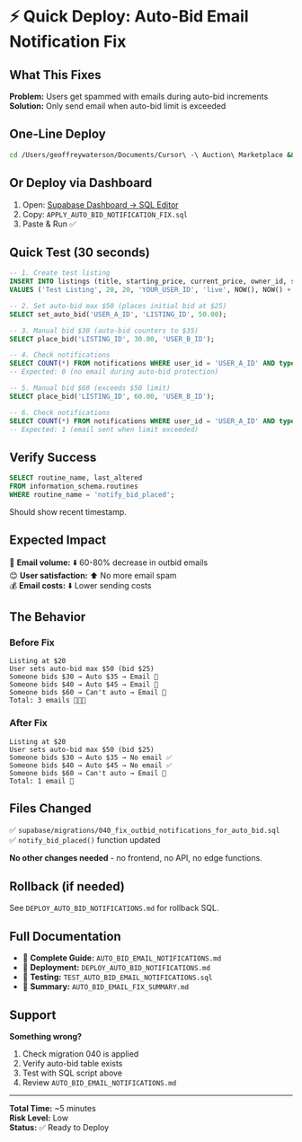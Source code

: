 # ⚡ Quick Deploy: Auto-Bid Email Notification Fix

## What This Fixes

**Problem:** Users get spammed with emails during auto-bid increments  
**Solution:** Only send email when auto-bid limit is exceeded  

## One-Line Deploy

```bash
cd /Users/geoffreywaterson/Documents/Cursor\ -\ Auction\ Marketplace && npx supabase db push
```

## Or Deploy via Dashboard

1. Open: [Supabase Dashboard → SQL Editor](https://app.supabase.com)
2. Copy: `APPLY_AUTO_BID_NOTIFICATION_FIX.sql`
3. Paste & Run ✅

## Quick Test (30 seconds)

```sql
-- 1. Create test listing
INSERT INTO listings (title, starting_price, current_price, owner_id, status, start_time, end_time)
VALUES ('Test Listing', 20, 20, 'YOUR_USER_ID', 'live', NOW(), NOW() + INTERVAL '7 days');

-- 2. Set auto-bid max $50 (places initial bid at $25)
SELECT set_auto_bid('USER_A_ID', 'LISTING_ID', 50.00);

-- 3. Manual bid $30 (auto-bid counters to $35)
SELECT place_bid('LISTING_ID', 30.00, 'USER_B_ID');

-- 4. Check notifications
SELECT COUNT(*) FROM notifications WHERE user_id = 'USER_A_ID' AND type = 'bid_outbid';
-- Expected: 0 (no email during auto-bid protection)

-- 5. Manual bid $60 (exceeds $50 limit)
SELECT place_bid('LISTING_ID', 60.00, 'USER_B_ID');

-- 6. Check notifications
SELECT COUNT(*) FROM notifications WHERE user_id = 'USER_A_ID' AND type = 'bid_outbid';
-- Expected: 1 (email sent when limit exceeded)
```

## Verify Success

```sql
SELECT routine_name, last_altered
FROM information_schema.routines 
WHERE routine_name = 'notify_bid_placed';
```

Should show recent timestamp.

## Expected Impact

📧 **Email volume:** ⬇️ 60-80% decrease in outbid emails  
😊 **User satisfaction:** ⬆️ No more email spam  
💰 **Email costs:** ⬇️ Lower sending costs  

## The Behavior

### Before Fix
```
Listing at $20
User sets auto-bid max $50 (bid $25)
Someone bids $30 → Auto $35 → Email 📧
Someone bids $40 → Auto $45 → Email 📧
Someone bids $60 → Can't auto → Email 📧
Total: 3 emails 📧📧📧
```

### After Fix
```
Listing at $20
User sets auto-bid max $50 (bid $25)
Someone bids $30 → Auto $35 → No email ✅
Someone bids $40 → Auto $45 → No email ✅
Someone bids $60 → Can't auto → Email 📧
Total: 1 email 📧
```

## Files Changed

✅ `supabase/migrations/040_fix_outbid_notifications_for_auto_bid.sql`  
✅ `notify_bid_placed()` function updated  

**No other changes needed** - no frontend, no API, no edge functions.

## Rollback (if needed)

See `DEPLOY_AUTO_BID_NOTIFICATIONS.md` for rollback SQL.

## Full Documentation

- 📖 **Complete Guide:** `AUTO_BID_EMAIL_NOTIFICATIONS.md`
- 🚀 **Deployment:** `DEPLOY_AUTO_BID_NOTIFICATIONS.md`
- 🧪 **Testing:** `TEST_AUTO_BID_EMAIL_NOTIFICATIONS.sql`
- 📝 **Summary:** `AUTO_BID_EMAIL_FIX_SUMMARY.md`

## Support

**Something wrong?**
1. Check migration 040 is applied
2. Verify auto-bid table exists
3. Test with SQL script above
4. Review `AUTO_BID_EMAIL_NOTIFICATIONS.md`

---

**Total Time:** ~5 minutes  
**Risk Level:** Low  
**Status:** ✅ Ready to Deploy  

